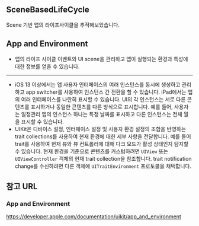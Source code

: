 ## SceneBasedLifeCycle

Scene 기반 앱의 라이프사이클을 추적해보았습니다.

## App and Environment

- 앱의 라이프 사이클 이벤트와 UI scene을 관리하고 앱이 실행되는 환경과 특성에 대한 정보를 얻을 수 있습니다.

---

- iOS 13 이상에서는 앱 사용자 인터페이스의 여러 인스턴스를 동시에 생성하고 관리하고 app switcher를 사용하여 인스턴스 간 전환을 할 수 있습니다. iPad에서는 앱의 여러 인터페이스를 나란히 표시할 수 있습니다. UI의 각 인스턴스는 서로 다른 콘텐츠를 표시하거나 동일한 콘텐츠를 다른 방식으로 표시합니다. 예를 들어, 사용자는 일정관리 앱의 인스턴스 하나는 특정 날짜를 표시하고 다른 인스턴스는 전체 월을 표시할 수 있습니다.
- UIKit은 디바이스 설정, 인터페이스 설정 및 사용자 환경 설정의 조합을 반영하는 trait collections를 사용하여 현재 환경에 대한 세부 사항을 전달합니다. 예를 들어 trait를 사용하여 현재 뷰와 뷰 컨트롤러에 대해 다크 모드가 활성 상태인지 탐지할 수 있습니다. 현재 환경을 기준으로 콘텐츠를 커스텀하려면 `UIView` 또는 `UIViewController` 객체의 현재 trait collection을 참조합니다. trait notification change를 수신하려면 다른 객체에 `UITraitEnvironment` 프로토콜을 채택합니다.

## 참고 URL

### App and Environment
https://developer.apple.com/documentation/uikit/app_and_environment